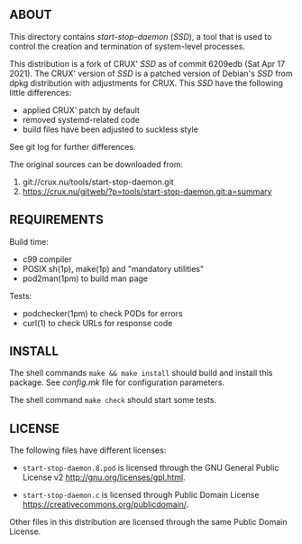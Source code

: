 ABOUT
-----
This directory contains *start-stop-daemon* (*SSD*), a tool that is
used to control the creation and termination of system-level
processes.

This distribution is a fork of CRUX' *SSD* as of commit 6209edb
(Sat Apr 17 2021).  The CRUX' version of *SSD* is a patched version
of Debian's *SSD* from dpkg distribution with adjustments for CRUX.
This *SSD* have the following little differences:

  * applied CRUX' patch by default
  * removed systemd-related code
  * build files have been adjusted to suckless style

See git log for further differences.

The original sources can be downloaded from:
  1. git://crux.nu/tools/start-stop-daemon.git
  2. https://crux.nu/gitweb/?p=tools/start-stop-daemon.git;a=summary

REQUIREMENTS
------------
Build time:
  * c99 compiler
  * POSIX sh(1p), make(1p) and "mandatory utilities"
  * pod2man(1pm) to build man page

Tests:
  * podchecker(1pm) to check PODs for errors
  * curl(1) to check URLs for response code

INSTALL
-------
The shell commands `make && make install` should build and install
this package.  See *config.mk* file for configuration parameters.

The shell command `make check` should start some tests.

LICENSE
-------
The following files have different licenses:

  * `start-stop-daemon.8.pod` is licensed through the GNU General
    Public License v2 <http://gnu.org/licenses/gpl.html>.

  * `start-stop-daemon.c` is licensed through Public Domain License
    <https://creativecommons.org/publicdomain/>.

Other files in this distribution are licensed through the same
Public Domain License.

<!-- vim:sw=2:ts=2:sts=2:et:cc=72:tw=70
End of file. -->
